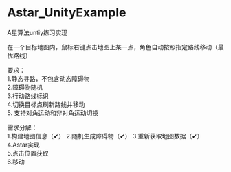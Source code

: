 # Astar_UnityExample
A星算法untiy练习实现

在一个目标地图内，鼠标右键点击地图上某一点，角色自动按照指定路线移动（最优路线）  

要求：  
1.静态寻路，不包含动态障碍物  
2.障碍物随机  
3.行动路线标识  
4.切换目标点刷新路线并移动  
5. 支持对角运动和非对角运动切换  

需求分解：  
1.构建地图信息（✔） 
2.随机生成障碍物（✔） 
3.重新获取地图数据（✔）  
4.Astar实现  
5.点击位置获取  
6.移动   
